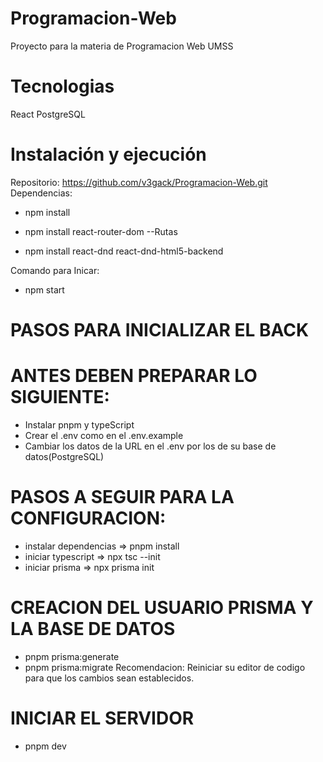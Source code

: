 # Programacion-Web
Proyecto para la materia de Programacion Web UMSS
# Tecnologias 
 React
 PostgreSQL
# Instalación y ejecución
 Repositorio:
 https://github.com/v3gack/Programacion-Web.git
 Dependencias:

 - npm install

 - npm install react-router-dom --Rutas

 - npm install react-dnd react-dnd-html5-backend 

Comando para Inicar:
 - npm start

# PASOS PARA INICIALIZAR EL BACK

# ANTES DEBEN PREPARAR LO SIGUIENTE:
- Instalar pnpm y typeScript
- Crear el .env como en el .env.example
- Cambiar los datos de la URL en el .env por los de su base de datos(PostgreSQL)

# PASOS A SEGUIR PARA LA CONFIGURACION:  
- instalar dependencias => pnpm install 
- iniciar typescript => npx tsc --init
- iniciar prisma => npx prisma init

# CREACION DEL USUARIO PRISMA Y LA BASE DE DATOS
- pnpm prisma:generate
- pnpm prisma:migrate
Recomendacion: Reiniciar su editor de codigo para que los cambios sean establecidos.

# INICIAR EL SERVIDOR
- pnpm dev
